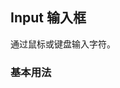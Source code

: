 <div class="demo-header">
<p class="overviewicon">
  <span class="wapi-form-span"/>
</p>

## Input 输入框

<nova-uxlink widget-name="Input"></nova-uxlink>

通过鼠标或键盘输入字符。
</div>

### 基本用法

<nova-demo-view link="input/basic-usage"></nova-demo-view>

<br>

<nova-attributes link="input"></nova-attributes>
